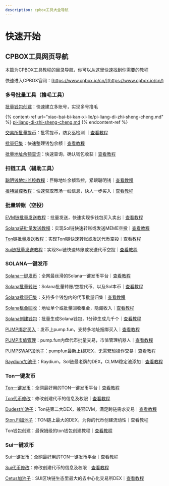 ```yaml
---
description: cpbox工具大全导航
---
```


# 快速开始

## CPBOX工具网页导航

本篇为CPBOX工具教程的目录导航，你可以从这里快速找到你需要的教程

快速进入CPBOX官网：[https://www.cpbox.io/cn/](https://www.cpbox.io/cn/)

### 多号批量工具（撸毛工具）

[批量钱包创建](https://www.cpbox.io/cn/batch/generate-wallet)：快速建立多账号，实现多号撸毛

{% content-ref url="xiao-bai-bi-kan-xi-lie/pi-liang-di-zhi-sheng-cheng.md" %}
[pi-liang-di-zhi-sheng-cheng.md](xiao-bai-bi-kan-xi-lie/pi-liang-di-zhi-sheng-cheng.md)
{% endcontent-ref %}

[交易所批量提币](https://www.cpbox.io/cn/exchange/withdraw)：批零提币，防女巫检测 ｜[查看教程](../en/shi-yong-gong-ju/jiao-yi-suo-pi-liang-ti-bi.md)

[批量归集](https://www.cpbox.io/cn/batch/collection)：快速整理钱包余额｜[查看教程](../en/pi-liang-gong-ju/pi-liang-gui-ji.md)

[批量地址余额查询](https://www.cpbox.io/cn/batch/check-balance)：快速查询，确认钱包收获｜[查看教程](https://docs.cpbox.io/pi-liang-gong-ju/pi-liang-cha-xun.html)

### 扫链工具（辅助工具）

[聪明钱地址监控教程](https://www.cpbox.io/cn/balance/monitor)：巨鲸地址余额监控，紧跟聪明钱｜[查看教程](https://docs.cpbox.io/shi-yong-gong-ju/yuejian-kong.html)

[推特监控教程](https://www.cpbox.io/cn/twitter/group)：快速获取市场一线信息，快人一步买入｜[查看教程](https://docs.cpbox.io/shi-yong-gong-ju/twitter-jian-kong.html)

### 批量转账（空投）

[EVM链批量发送教程](https://www.cpbox.io/cn/batch/send-token)：批量发送，快速实现多钱包买入卖出｜[查看教程](https://docs.cpbox.io/pi-liang-gong-ju/pi-liang-fa-song.html)

[Solana链批量发送教程](https://www.cpbox.io/cn/solana/batch/send)：实现Sol链快速转账或发送MEME空投｜[查看教程](../en/lian-gong-ju/solana-gong-ju/solana-pi-liang-zhuan-zhang-kong-tou-fa-song.md)

[Ton链批量发送教程](https://www.cpbox.io/cn/ton/batch-send-token)：实现Tonl链快速转账或发送代币空投｜[查看教程](../en/lian-gong-ju/ton-gong-ju/ton-pi-liang-zhuan-zhang-kong-tou-fa-song.md)

[Sui链批量发送教程](https://www.cpbox.io/cn/sui/batch-send-token)：实现Sui链快速转账或发送代币空投｜[查看教程](../en/lian-gong-ju/sui-gong-ju/sui-pi-liang-fa-song-kong-tou-fa-song.md)

### SOLANA一键发币

[Solana一键发币](https://docs.cpbox.io/solana-gong-ju/solana-yi-jian-fa-bi.html)：全网最丝滑的Solana一键发币平台｜[查看教程](https://docs.cpbox.io/solana-gong-ju/solana-yi-jian-fa-bi.html)

[Solana批量转账](https://www.cpbox.io/cn/solana/batch/send)：Solana批量转账/空投代币、以及Sol本币｜[查看教程](../en/lian-gong-ju/solana-gong-ju/solana-pi-liang-zhuan-zhang-kong-tou-fa-song.md)

[Solana批量归集](https://www.cpbox.io/cn/solana/batch/collection)：支持多个钱包内的代币批量归集｜[查看教程](../en/lian-gong-ju/solana-gong-ju/solana-pi-liang-gui-ji.md)

[Solana租金回收](https://www.cpbox.io/cn/solana/close-account)：地址单个或批量回收租金，隐藏收入｜[查看教程](../en/solana-gong-ju/solana-guan-bi-di-zhi-zu-jin-hui-shou.md)

[Solana创建钱包](https://www.cpbox.io/cn/batch/generate-wallet)：批量生成Solana钱包，1分钟生成几千个｜[查看教程](../en/lian-gong-ju/solana-gong-ju/solana-qian-bao-pi-liang-chuang-jian.md)

[PUMP绑定买入](https://www.cpbox.io/cn/solana/pump/publish)：发币上pump.fun，支持多地址捆绑买入｜[查看教程](../en/solana-gong-ju/pump-kai-pan-he-bing-mai-ru.md)

[PUMP市值管理](https://www.cpbox.io/cn/solana/bmm?id=3)：pump.fun内盘代币批量交易，市值管理机器人｜[查看教程](../en/solana-gong-ju/pump-shi-zhi-guan-li.md)

[PUMPSWAP加池子](https://swap.pump.fun/?input=So11111111111111111111111111111111111111112)：pumpfun最新上线DEX，无需繁琐操作交易｜[查看教程](../en/lian-gong-ju/solana-gong-ju/pumpswap-liu-dong-xing-tian-jia.md)

[Raydium加池子](https://raydium.io/liquidity-pools/)：Raydium，Sol链最老牌的DEX，CLMM稳定池添加｜[查看教程](../en/lian-gong-ju/solana-gong-ju/raydium-tian-jia-liu-dong-xing-wen-ding-chi-chuang-jian.md)

### Ton一键发币

[Ton一键发币](https://www.cpbox.io/cn/ton/token/publish)：全网最好用的TON一键发币平台｜[查看教程](ton-lian-gong-ju/ton-lian-yi-jian-fa-bi-0-dai-ma-fa-bi.md)

[Ton代币修改](https://www.cpbox.io/cn/ton/token/manage)：修改创建代币的信息及权限｜[查看教程](../en/ton-lian-gong-ju/ton-dai-bi-guan-li.md)

[Dudest加池子](https://dedust.io/)：Ton链第二大DEX，兼容EVM，满足跨链需求交易｜[查看教程](../en/ton-lian-gong-ju/ton-liu-dong-xing-chi-chuang-jian-dedust-jiao-cheng.md)

[Ston.Fi加池子](https://ston.fi/)：TON链上最大的DEX，为你的代币创建流动性｜查看教程

Ton钱包创建：最保姆级的ton钱包创建教程｜[查看教程](../en/ton-lian-gong-ju/ton-qian-bao-chuang-jian-jiao-cheng.md)

### Sui一键发币

[Sui一键发币](https://www.cpbox.io/cn/sui/token/publish)：全网最好用的TON一键发币平台｜[查看教程](../en/sui-lian-gong-ju/sui-yi-jian-fa-bi.md)

[Sui代币修改](https://www.cpbox.io/cn/sui/token/manage)：修改创建代币的信息及权限｜[查看教程](../en/sui-lian-gong-ju/sui-dai-bi-quan-xian-xiu-gai.md)

[Cetus加池子](https://www.cetus.zone/)：SUI区块链生态里最大的去中心化交易所DEX｜[查看教程](../en/sui-lian-gong-ju/sui-liu-dong-xing-chi-tian-jia.md)
